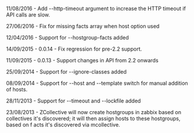 11/08/2016 - Add --http-timeout argument to increase the HTTP timeout if API calls are slow.

27/06/2016 - Fix for missing facts array when host option used

12/04/2016 - Support for --hostgroup-facts added

14/09/2015 - 0.0.14 - Fix regression for pre-2.2 support.

11/09/2015 - 0.0.13 - Support changes in API from 2.2 onwards

25/09/2014 - Support for --ignore-classes added

08/09/2014 - Support for --host and --template switch for manual addition of hosts.

28/11/2013 - Support for --timeout and --lockfile added

23/08/2013 - ZCollective will now create hostgroups in zabbix based on collectives it's discovered; it will then assign hosts to these hostgroups, based on f
acts it's discovered via mcollective.
